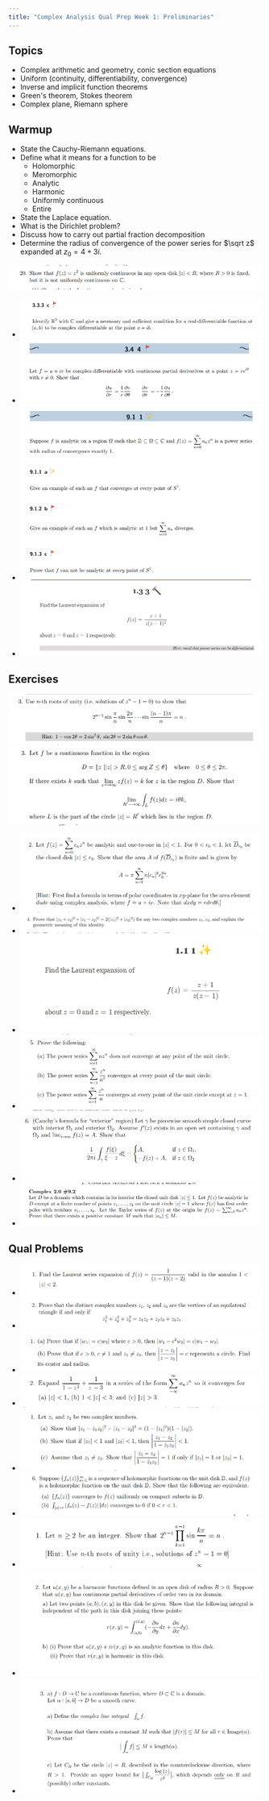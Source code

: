 ```yaml
---
title: "Complex Analysis Qual Prep Week 1: Preliminaries"
---
```


## Topics

-   Complex arithmetic and geometry, conic section equations
-   Uniform (continuity, differentiability, convergence)
-   Inverse and implicit function theorems
-   Green's theorem, Stokes theorem
-   Complex plane, Riemann sphere

## Warmup

- State the Cauchy-Riemann equations.
- Define what it means for a function to be 
	- Holomorphic
	- Meromorphic
	- Analytic
	- Harmonic
	- Uniformly continuous
	- Entire
- State the Laplace equation.
- What is the Dirichlet problem?
- Discuss how to carry out partial fraction decomposition
- Determine the radius of convergence of the power series for $\sqrt z$ expanded at $z_0= 4 + 3i$.

![](../../attachments/Pasted%20image%2020210517025125.png)
- ![](../../attachments/Pasted%20image%2020210517022935.png)
- ![](../../attachments/Pasted%20image%2020210517022946.png)
- ![](../../attachments/Pasted%20image%2020210517023232.png)
- ![](../../attachments/Pasted%20image%2020210517023424.png)

## Exercises
![](../../attachments/Pasted%20image%2020210517025227.png)
![](../../attachments/Pasted%20image%2020210517025152.png)
- ![](../../attachments/Pasted%20image%2020210517024749.png)
- ![](../../attachments/Pasted%20image%2020210517024557.png)
- ![](../../attachments/Pasted%20image%2020210517023333.png)
- ![](../../attachments/Pasted%20image%2020210517024431.png)
- ![](../../attachments/Pasted%20image%2020210517024807.png)
- ![](../../attachments/Pasted%20image%2020210517030008.png)

## Qual Problems

- ![](../../attachments/Pasted%20image%2020210517025502.png)
- ![](../../attachments/Pasted%20image%2020210517025442.png)
- ![](../../attachments/Pasted%20image%2020210517025425.png)
- ![](../../attachments/Pasted%20image%2020210517025358.png)
- ![](../../attachments/Pasted%20image%2020210517025303.png)
- ![](../../attachments/Pasted%20image%2020210517025326.png)
- ![](../../attachments/Pasted%20image%2020210517025347.png)
- ![](../../attachments/Pasted%20image%2020210517025558.png)
- ![](../../attachments/Pasted%20image%2020210517025613.png)